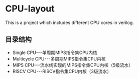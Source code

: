 # CPU-layout
This is a project which includes different CPU cores in verilog.
## 目录结构
* Single CPU---单周期MIPS指令集CPU内核
* Multicycle CPU---多周期MIPS指令集CPU内核
* MIPS CPU---流水线实现的MIPS指令集CPU内核（5级流水）
* RISCV CPU---RISCV指令集CPU内核（3级流水）
